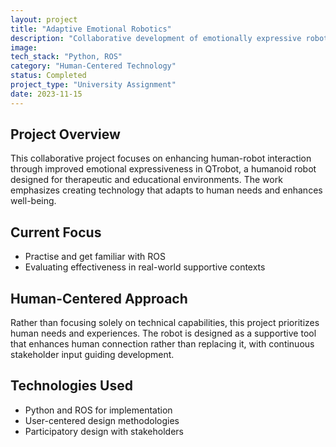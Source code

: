 ```yaml
---
layout: project
title: "Adaptive Emotional Robotics"
description: "Collaborative development of emotionally expressive robotics systems for therapeutic and educational applications."
image:
tech_stack: "Python, ROS"
category: "Human-Centered Technology"
status: Completed
project_type: "University Assignment"
date: 2023-11-15
---
```


## Project Overview

This collaborative project focuses on enhancing human-robot interaction through improved emotional expressiveness in QTrobot, a humanoid robot designed for therapeutic and educational environments. The work emphasizes creating technology that adapts to human needs and enhances well-being.

## Current Focus

- Practise and get familiar with ROS 
- Evaluating effectiveness in real-world supportive contexts

## Human-Centered Approach

Rather than focusing solely on technical capabilities, this project prioritizes human needs and experiences. The robot is designed as a supportive tool that enhances human connection rather than replacing it, with continuous stakeholder input guiding development.

## Technologies Used

- Python and ROS for implementation
- User-centered design methodologies
- Participatory design with stakeholders